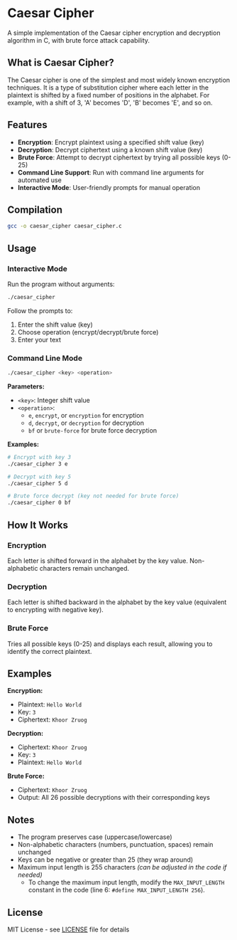 # Caesar Cipher

A simple implementation of the Caesar cipher encryption and decryption algorithm in C, with brute force attack capability.

## What is Caesar Cipher?

The Caesar cipher is one of the simplest and most widely known encryption techniques. It is a type of substitution cipher where each letter in the plaintext is shifted by a fixed number of positions in the alphabet. For example, with a shift of 3, 'A' becomes 'D', 'B' becomes 'E', and so on.

## Features

- **Encryption**: Encrypt plaintext using a specified shift value (key)
- **Decryption**: Decrypt ciphertext using a known shift value (key)
- **Brute Force**: Attempt to decrypt ciphertext by trying all possible keys (0-25)
- **Command Line Support**: Run with command line arguments for automated use
- **Interactive Mode**: User-friendly prompts for manual operation

## Compilation

```bash
gcc -o caesar_cipher caesar_cipher.c
```

## Usage

### Interactive Mode

Run the program without arguments:

```bash
./caesar_cipher
```

Follow the prompts to:
1. Enter the shift value (key)
2. Choose operation (encrypt/decrypt/brute force)
3. Enter your text

### Command Line Mode

```bash
./caesar_cipher <key> <operation>
```

**Parameters:**
- `<key>`: Integer shift value
- `<operation>`:
    - `e`, `encrypt`, or `encryption` for encryption
    - `d`, `decrypt`, or `decryption` for decryption
    - `bf` or `brute-force` for brute force decryption

**Examples:**

```bash
# Encrypt with key 3
./caesar_cipher 3 e

# Decrypt with key 5
./caesar_cipher 5 d

# Brute force decrypt (key not needed for brute force)
./caesar_cipher 0 bf
```

## How It Works

### Encryption
Each letter is shifted forward in the alphabet by the key value. Non-alphabetic characters remain unchanged.

### Decryption
Each letter is shifted backward in the alphabet by the key value (equivalent to encrypting with negative key).

### Brute Force
Tries all possible keys (0-25) and displays each result, allowing you to identify the correct plaintext.

## Examples

**Encryption:**
- Plaintext: `Hello World`
- Key: `3`
- Ciphertext: `Khoor Zruog`

**Decryption:**
- Ciphertext: `Khoor Zruog`
- Key: `3`
- Plaintext: `Hello World`

**Brute Force:**
- Ciphertext: `Khoor Zruog`
- Output: All 26 possible decryptions with their corresponding keys

## Notes

- The program preserves case (uppercase/lowercase)
- Non-alphabetic characters (numbers, punctuation, spaces) remain unchanged
- Keys can be negative or greater than 25 (they wrap around)
- Maximum input length is 255 characters _(can be adjusted in the code if needed)_
  - To change the maximum input length, modify the `MAX_INPUT_LENGTH` constant in the code (line 6: `#define MAX_INPUT_LENGTH 256`).

## License

MIT License - see [LICENSE](/LICENSE) file for details

